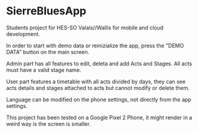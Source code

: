 # SierreBluesApp
Students project for HES-SO Valais//Wallis for mobile and cloud development.

In order to start with demo data or reinizialize the app, press the "DEMO DATA" button on the main screen.

Admin part has all features to edit, deleta and add Acts and Stages. All acts must have a valid stage name.

User part features a timetable with all acts divided by days, they can see acts details and stages attached 
to acts but cannot modify or delete them.

Language can be modified on the phone settings, not directly from the app settings.

This project has been tested on a Google Pixel 2 Phone, it might render in a weird way is the screen is smaller.
